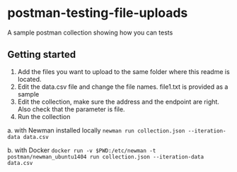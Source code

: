 # postman-testing-file-uploads
A sample postman collection showing how you can tests 


## Getting started

1. Add the files you want to upload to the same folder where this readme is located.
2. Edit the data.csv file and change the file names. file1.txt is provided as a sample
3. Edit the collection, make sure the address and the endpoint are right. Also check that the parameter is file.
4. Run the collection

a. with Newman installed locally
    `newman run collection.json --iteration-data data.csv`

b. with Docker
    `docker run -v $PWD:/etc/newman -t postman/newman_ubuntu1404 run collection.json --iteration-data data.csv`
